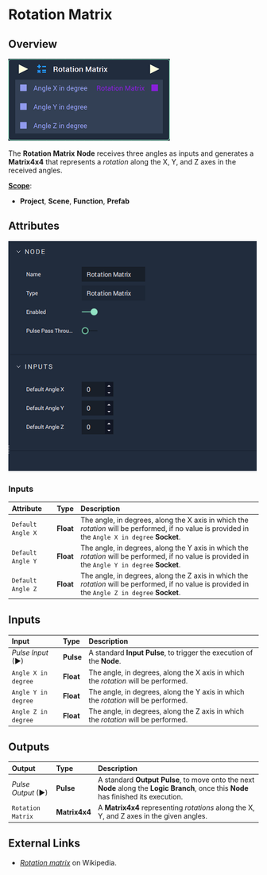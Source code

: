 # Rotation Matrix

## Overview

![The Rotation Matrix Node.](../../.gitbook/assets/node-rotation-matrix2.png)

The **Rotation Matrix** **Node** receives three angles as inputs and generates a **Matrix4x4** that represents a _rotation_ along the X, Y, and Z axes in the received angles.

[**Scope**](../overview.md#scopes):
*  **Project**, **Scene**, **Function**, **Prefab**

## Attributes

![The Rotation Matrix Node Attributes.](../../.gitbook/assets/node-rotation-matrix2-attr.png)

### Inputs

| Attribute | Type | Description |
| :--- | :--- | :--- |
| `Default Angle X` | **Float** | The angle, in degrees, along the X axis in which the _rotation_ will be performed, if no value is provided in the `Angle X in degree` **Socket**. |
| `Default Angle Y` | **Float** | The angle, in degrees, along the Y axis in which the _rotation_ will be performed, if no value is provided in the `Angle Y in degree` **Socket**. |
| `Default Angle Z` | **Float** | The angle, in degrees, along the Z axis in which the _rotation_ will be performed, if no value is provided in the `Angle Z in degree` **Socket**. |

## Inputs

| Input | Type | Description |
| :--- | :--- | :--- |
| _Pulse Input_ \(►\) | **Pulse** | A standard **Input Pulse**, to trigger the execution of the **Node**. |
| `Angle X in degree` | **Float** | The angle, in degrees, along the X axis in which the _rotation_ will be performed. |
| `Angle Y in degree` | **Float** | The angle, in degrees, along the Y axis in which the _rotation_ will be performed. |
| `Angle Z in degree` | **Float** | The angle, in degrees, along the Z axis in which the _rotation_ will be performed. |

## Outputs

| Output | Type | Description |
| :--- | :--- | :--- |
| _Pulse Output_ \(►\) | **Pulse** | A standard **Output Pulse**, to move onto the next **Node** along the **Logic Branch**, once this **Node** has finished its execution. |
| `Rotation Matrix` | **Matrix4x4** | A **Matrix4x4** representing _rotations_ along the X, Y, and Z axes in the given angles. |

## External Links

* [_Rotation matrix_](https://en.wikipedia.org/wiki/Rotation_matrix) on Wikipedia.

